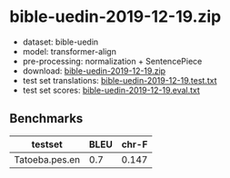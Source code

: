 # bible-uedin-2019-12-19.zip

* dataset: bible-uedin
* model: transformer-align
* pre-processing: normalization + SentencePiece
* download: [bible-uedin-2019-12-19.zip](https://object.pouta.csc.fi/OPUS-MT-models/pes-en/bible-uedin-2019-12-19.zip)
* test set translations: [bible-uedin-2019-12-19.test.txt](https://object.pouta.csc.fi/OPUS-MT-models/pes-en/bible-uedin-2019-12-19.test.txt)
* test set scores: [bible-uedin-2019-12-19.eval.txt](https://object.pouta.csc.fi/OPUS-MT-models/pes-en/bible-uedin-2019-12-19.eval.txt)

## Benchmarks

| testset               | BLEU  | chr-F |
|-----------------------|-------|-------|
| Tatoeba.pes.en 	| 0.7 	| 0.147 |
